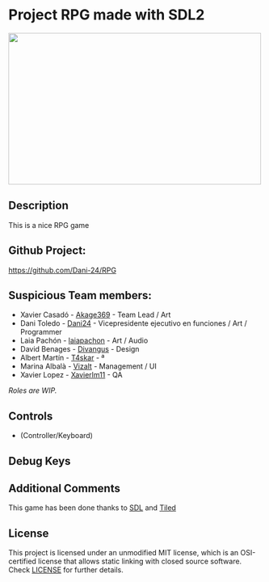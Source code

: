 # Project RPG made with SDL2

<img width="500" height="300" src="https://i.ytimg.com/vi/ghmDKAFPX0g/mqdefault.jpg">

## Description

This is a nice RPG game

## Github Project:

https://github.com/Dani-24/RPG

## Suspicious Team members:

- Xavier Casadó - [Akage369](https://github.com/Akage369) - Team Lead / Art
- Dani Toledo - [Dani24](https://github.com/Dani-24) - Vicepresidente ejecutivo en funciones / Art / Programmer
- Laia Pachón - [laiapachon](https://github.com/laiapachon) - Art / Audio
- David Benages - [Divangus](https://github.com/Divangus) - Design
- Albert Martín - [T4skar](https://github.com/T4skar) - ª
- Marina Albalà - [Vizalt](https://github.com/Vizalt) - Management / UI
- Xavier Lopez - [Xavierlm11](https://github.com/Xavierlm11) - QA

*Roles are WIP.*

## Controls

- (Controller/Keyboard)

## Debug Keys

## Additional Comments
This game has been done thanks to [SDL](https://www.libsdl.org/index.php) and [Tiled](https://www.mapeditor.org)
  
## License
This project is licensed under an unmodified MIT license, which is an OSI-certified license that allows static linking with closed source software. Check [LICENSE](https://github.com/Dani-24/RPG/blob/main/LICENSE) for further details.
